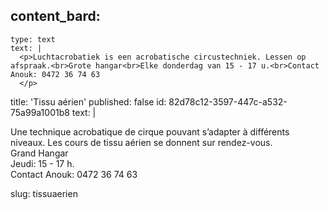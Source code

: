 content_bard:
  -
    type: text
    text: |
      <p>Luchtacrobatiek is een acrobatische circustechniek. Lessen op afspraak.<br>Grote hangar<br>Elke donderdag van 15 - 17 u.<br>Contact Anouk: 0472 36 74 63
      </p>
title: 'Tissu aérien'
published: false
id: 82d78c12-3597-447c-a532-75a99a1001b8
text: |
  <p>Une technique acrobatique de cirque pouvant s’adapter à différents niveaux. Les cours de tissu aérien se donnent sur rendez-vous.<br>Grand Hangar<br>Jeudi: 15 - 17 h.<br>Contact Anouk: 0472 36 74 63
  </p>
slug: tissuaerien
